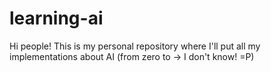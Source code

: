 # learning-ai
Hi people! This is my personal repository where I'll put all my implementations about AI (from zero to -> I don't know! =P)
